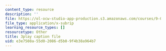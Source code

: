 ```yaml
---
content_type: resource
description: ''
file: https://ol-ocw-studio-app-production.s3.amazonaws.com/courses/9-00sc-introduction-to-psychology-fall-2011/e3e7508a55d02086d5b09f4b38a964b7_SXzdOK_J-xE.srt
file_type: application/x-subrip
learning_resource_types: []
resourcetype: Other
title: 3play caption file
uid: e3e7508a-55d0-2086-d5b0-9f4b38a964b7
---
```

